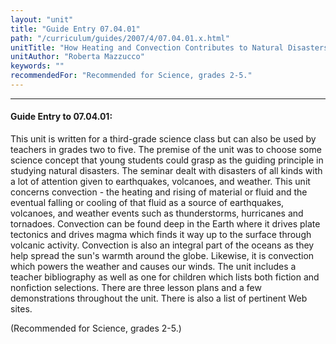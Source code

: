```yaml
---
layout: "unit"
title: "Guide Entry 07.04.01"
path: "/curriculum/guides/2007/4/07.04.01.x.html"
unitTitle: "How Heating and Convection Contributes to Natural Disasters"
unitAuthor: "Roberta Mazzucco"
keywords: ""
recommendedFor: "Recommended for Science, grades 2-5."
---
```

<body>
<hr/>
<h4>
Guide Entry to 07.04.01:
</h4>
<p>
This unit is written for a third-grade science class but can also be used by teachers in grades two to five. The premise of the unit was to choose some science concept that young students could grasp as the guiding principle in studying natural disasters. The seminar dealt with disasters of all kinds with a lot of attention given to earthquakes, volcanoes, and weather. This unit concerns convection - the heating and rising of material or fluid and the eventual falling or cooling of that fluid as a source of earthquakes, volcanoes, and weather events such as thunderstorms, hurricanes and tornadoes. Convection can be found deep in the Earth where it drives plate tectonics and drives magma which finds it way up to the surface through volcanic activity. Convection is also an integral part of the oceans as they help spread the sun's warmth around the globe. Likewise, it is convection which powers the weather and causes our winds. The unit includes a teacher bibliography as well as one for children which lists both fiction and nonfiction selections. There are three lesson plans and a few demonstrations throughout the unit. There is also a list of pertinent Web sites.
</p>
<p>
(Recommended for Science, grades 2-5.)
</p>
</body>